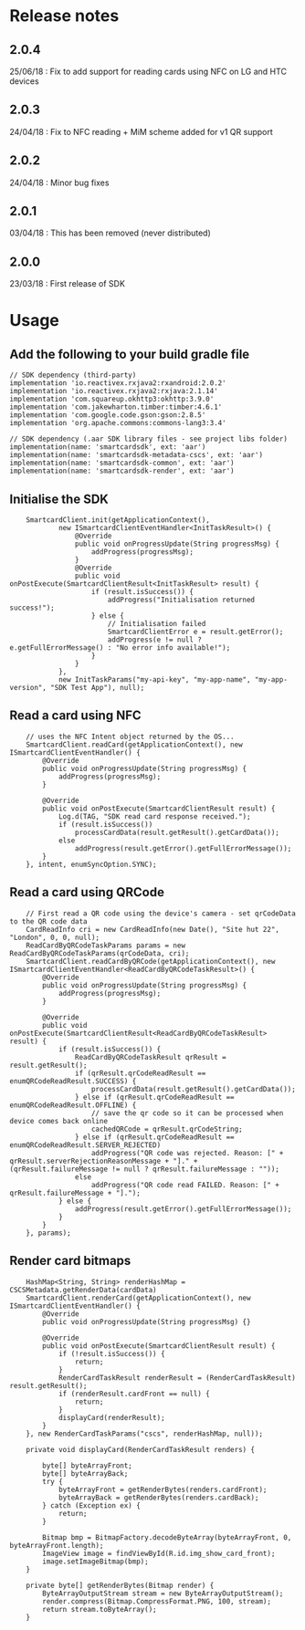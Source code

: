 # Release notes

## 2.0.4
25/06/18 : Fix to add support for reading cards using NFC on LG and HTC devices

## 2.0.3
24/04/18 : Fix to NFC reading + MiM scheme added for v1 QR support

## 2.0.2
24/04/18 : Minor bug fixes

## 2.0.1
03/04/18 :  This has been removed (never distributed)

## 2.0.0
23/03/18 : First release of SDK

# Usage

## Add the following to your build gradle file

    // SDK dependency (third-party)
    implementation 'io.reactivex.rxjava2:rxandroid:2.0.2'
    implementation 'io.reactivex.rxjava2:rxjava:2.1.14'
    implementation 'com.squareup.okhttp3:okhttp:3.9.0'
    implementation 'com.jakewharton.timber:timber:4.6.1'
    implementation 'com.google.code.gson:gson:2.8.5'
    implementation 'org.apache.commons:commons-lang3:3.4'

    // SDK dependency (.aar SDK library files - see project libs folder)
    implementation(name: 'smartcardsdk', ext: 'aar')
    implementation(name: 'smartcardsdk-metadata-cscs', ext: 'aar')
    implementation(name: 'smartcardsdk-common', ext: 'aar')
    implementation(name: 'smartcardsdk-render', ext: 'aar')

## Initialise the SDK

        SmartcardClient.init(getApplicationContext(),
                new ISmartcardClientEventHandler<InitTaskResult>() {
                    @Override
                    public void onProgressUpdate(String progressMsg) {
                        addProgress(progressMsg);
                    }
                    @Override
                    public void onPostExecute(SmartcardClientResult<InitTaskResult> result) {
                        if (result.isSuccess()) {
                            addProgress("Initialisation returned success!");
                        } else {
                            // Initialisation failed
                            SmartcardClientError e = result.getError();
                            addProgress(e != null ? e.getFullErrorMessage() : "No error info available!");
                        }
                    }
                },
                new InitTaskParams("my-api-key", "my-app-name", "my-app-version", "SDK Test App"), null);

## Read a card using NFC

        // uses the NFC Intent object returned by the OS...
        SmartcardClient.readCard(getApplicationContext(), new ISmartcardClientEventHandler() {
            @Override
            public void onProgressUpdate(String progressMsg) {
                addProgress(progressMsg);
            }

            @Override
            public void onPostExecute(SmartcardClientResult result) {
                Log.d(TAG, "SDK read card response received.");
                if (result.isSuccess())
                    processCardData(result.getResult().getCardData());
                else
                    addProgress(result.getError().getFullErrorMessage());
            }
        }, intent, enumSyncOption.SYNC);

## Read a card using QRCode

        // First read a QR code using the device's camera - set qrCodeData to the QR code data
        CardReadInfo cri = new CardReadInfo(new Date(), "Site hut 22", "London", 0, 0, null);
        ReadCardByQRCodeTaskParams params = new ReadCardByQRCodeTaskParams(qrCodeData, cri);
        SmartcardClient.readCardByQRCode(getApplicationContext(), new ISmartcardClientEventHandler<ReadCardByQRCodeTaskResult>() {
            @Override
            public void onProgressUpdate(String progressMsg) {
                addProgress(progressMsg);
            }

            @Override
            public void onPostExecute(SmartcardClientResult<ReadCardByQRCodeTaskResult> result) {
                if (result.isSuccess()) {
                    ReadCardByQRCodeTaskResult qrResult = result.getResult();
                    if (qrResult.qrCodeReadResult == enumQRCodeReadResult.SUCCESS) {
                        processCardData(result.getResult().getCardData());
                    } else if (qrResult.qrCodeReadResult == enumQRCodeReadResult.OFFLINE) {
                        // save the qr code so it can be processed when device comes back online
                        cachedQRCode = qrResult.qrCodeString;
                    } else if (qrResult.qrCodeReadResult == enumQRCodeReadResult.SERVER_REJECTED)
                        addProgress("QR code was rejected. Reason: [" + qrResult.serverRejectionReasonMessage + "]." + (qrResult.failureMessage != null ? qrResult.failureMessage : ""));
                    else
                        addProgress("QR code read FAILED. Reason: [" + qrResult.failureMessage + "].");
                } else {
                    addProgress(result.getError().getFullErrorMessage());
                }
            }
        }, params);


## Render card bitmaps

        HashMap<String, String> renderHashMap = CSCSMetadata.getRenderData(cardData)
        SmartcardClient.renderCard(getApplicationContext(), new ISmartcardClientEventHandler() {
            @Override
            public void onProgressUpdate(String progressMsg) {}

            @Override
            public void onPostExecute(SmartcardClientResult result) {
                if (!result.isSuccess()) {
                    return;
                }
                RenderCardTaskResult renderResult = (RenderCardTaskResult) result.getResult();
                if (renderResult.cardFront == null) {
                    return;
                }
                displayCard(renderResult);
            }
        }, new RenderCardTaskParams("cscs", renderHashMap, null));

        private void displayCard(RenderCardTaskResult renders) {

            byte[] byteArrayFront;
            byte[] byteArrayBack;
            try {
                byteArrayFront = getRenderBytes(renders.cardFront); 
                byteArrayBack = getRenderBytes(renders.cardBack);
            } catch (Exception ex) {
                return;
            }

            Bitmap bmp = BitmapFactory.decodeByteArray(byteArrayFront, 0, byteArrayFront.length);
            ImageView image = findViewById(R.id.img_show_card_front);
            image.setImageBitmap(bmp);
        }

        private byte[] getRenderBytes(Bitmap render) {
            ByteArrayOutputStream stream = new ByteArrayOutputStream();
            render.compress(Bitmap.CompressFormat.PNG, 100, stream);
            return stream.toByteArray();
        }
